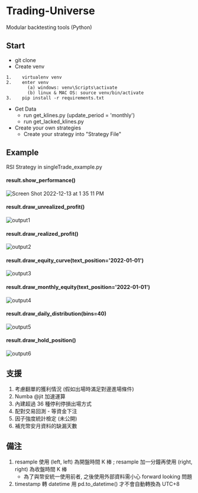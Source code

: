 # Trading-Universe
Modular backtesting tools (Python)

## Start

* git clone
* Create venv

```
1.    virtualenv venv
2.    enter venv
	  	(a) windows: venv\Scripts\activate
	  	(b) linux & MAC OS: source venv/bin/activate
3.    pip install -r requirements.txt
```

* Get Data
  * run get_klines.py (update_period = 'monthly')
  * run get_lacked_klines.py
* Create your own strategies
  * Create your strategy into "Strategy File"


## Example

RSI Strategy in singleTrade_example.py

#### result.show_performance()
![Screen Shot 2022-12-13 at 1 35 11 PM](https://user-images.githubusercontent.com/77842290/207235117-bf705239-d101-44aa-a62b-d364501baa66.png)

#### result.draw_unrealized_profit()
![output1](https://user-images.githubusercontent.com/77842290/207234958-5a4c72ed-925a-4253-95f2-86c17aae310d.png)

#### result.draw_realized_profit()
![output2](https://user-images.githubusercontent.com/77842290/207234967-f695aa21-2a8c-479b-900e-656c4ff49c87.png)

#### result.draw_equity_curve(text_position='2022-01-01')
![output3](https://user-images.githubusercontent.com/77842290/207234980-5e53caf3-3ca3-4eac-9e87-fd9cf8a0ae9d.png)

#### result.draw_monthly_equity(text_position='2022-01-01')
![output4](https://user-images.githubusercontent.com/77842290/207234996-c8af9f18-1f26-4104-88b4-0a60711930cf.png)

#### result.draw_daily_distribution(bins=40)
![output5](https://user-images.githubusercontent.com/77842290/207235000-a5e37a5b-bb11-4d92-8329-ee21570dec3b.png)

#### result.draw_hold_position()
![output6](https://user-images.githubusercontent.com/77842290/207235017-22acd140-9a23-4dc1-980a-afc2dc4d832f.png)

## 支援
1. 考慮翻單的獲利情況 (假如出場時滿足對邊進場條件)
2. Numba @jit 加速運算
3. 內建超過 36 種停利停損出場方式
4. 配對交易回測 - 等資金下注
5. 因子強度統計檢定 (未公開)
6. 補充幣安月資料的缺漏天數


## 備注
1. resample 使用 (left, left) 為開盤時間 K 棒 ; resample 加一分鐘再使用 (right, right) 為收盤時間 K 棒
    * 為了與幣安統一使用前者, 之後使用外部資料需小心 forward looking 問題
2. timestamp 轉 datetime 用 pd.to_datetime() 才不會自動轉換為 UTC+8


